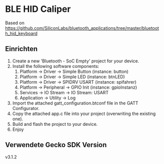 # BLE HID Caliper

Based on https://github.com/SiliconLabs/bluetooth_applications/tree/master/bluetooth_hid_keyboard

## Einrichten

1. Create a new 'Bluetooth - SoC Empty' project for your device.
2. Install the following software components:
   1. Platform -> Driver -> Simple Button (instance: button)
   2. Platform -> Driver -> Simple LED (instance: btnLED)
   3. Platform -> Driver -> SPIDRV USART (instance: spifahrer)
   4. Platform -> Peripheral -> GPIO Init (instance: gpioInstanz)
   5. Services -> IO Stream -> IO Stream: USART
   6. Application -> Utility -> Log
3. Import the attached gatt_configuration.btconf file in the GATT Configurator.
4. Copy the attached app.c file into your project (overwriting the existing one).
6. Build and flash the project to your device.
7. Enjoy


## Verwendete Gecko SDK Version ##

v3.1.2
